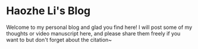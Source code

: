 # Haozhe Li's Blog

Welcome to my personal blog and glad you find here! I will post some of my thoughts or video manuscript here, and please share them freely if you want to but don't forget about the citation~